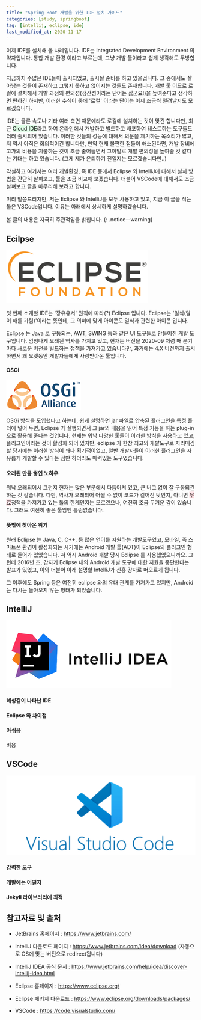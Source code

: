 ```yaml
---
title: "Spring Boot 개발을 위한 IDE 설치 가이드"
categories: [study, springboot]
tag: [intellij, eclipse, ide]
last_modified_at: 2020-11-17
---
```

이제 IDE를 설치해 볼 차례입니다. IDE는 Integrated Development Environment 의 약자입니다. 통합 개발 환경 이라고 부르는데, 그냥 개발 툴이라고 쉽게 생각해도 무방합니다. 

지금까지 수많은 IDE들이 출시되었고, 출시될 준비를 하고 있을겁니다. 그 중에서도 살아남는 것들이 존재하고 그렇지 못하고 없어지는 것들도 존재합니다. 개발 툴 이므로 로컬에 설치해서 개발 과정의 편의성(생산성이라는 단어는 싫군요!)을 높여준다고 생각하면 편하긴 하지만, 이러한 수식어 중에 '로컬' 이라는 단어는 이제 조금씩 밀려날지도 모르겠습니다. 

IDE는 물론 속도나 기타 여러 측면 때문에라도 로컬에 설치하는 것이 맞긴 합니다만, 최근 <mark style='background-color: #dcffe4'>Cloud IDE</mark>라고 하여 온라인에서 개발하고 빌드하고 배포하여 테스트하는 도구들도 더러 출시되어 있습니다. 이러한 것들의 성능에 대해서 의문을 제기하는 목소리가 많고, 저 역시 아직은 회의적이긴 합니다만, 만약 현재 불편한 점들이 해소된다면, 개발 장비에 고가의 비용을 지불하는 것이 조금 줄어들면서 그야말로 개발 편의성을 높여줄 것 같다는 기대는 하고 있습니다. (그게 제가 은퇴하기 전일지는 모르겠습니다만..)

각설하고 여기서는 여러 개발환경, 즉 IDE 중에서 Eclipse 와 IntelliJ에 대해서 설치 방법을 간단히 살펴보고, 툴을 조금 비교해 보겠습니다. 더불어 VSCode에 대해서도 조금 살펴보고 글을 마무리해 보려고 합니다. 

미리 말씀드리지만, 저는 Eclipse 와 IntelliJ를 모두 사용하고 있고, 지금 이 글을 적는 툴은 VSCode입니다. 이유는 아래에서 상세하게 설명하겠습니다.

본 글의 내용은 지극히 주관적임을 밝힙니다.
{: .notice--warning}

## Ecilpse

![](/assets/images/posts/study/springboot/2020-11-17-install-ide/EF_GRY-OR_png_cropped.png)

첫 번째 소개할 IDE는 '장유유서' 원칙에 따라(?) Eclipse 입니다. Ecilpse는 '일식(달이 해를 가림)'이라는 뜻인데, 그 의미에 맞게 아이콘도 일식과 관련한 아이콘 입니다. 

Eclipse 는 Java 로 구동되는, AWT, SWING 등과 같은 UI 도구들로 만들어진 개발 도구입니다. 엄청나게 오래된 역사를 가지고 있고, 현재는 버전을 2020-09 처럼 매 분기마다 새로운 버전을 빌드하는 정책을 가져가고 있습니다만, 과거에는 4.X 버전까지 출시하면서 꽤 오랫동안 개발자들에게 사랑받아온 툴입니다. 

#### OSGi

![](/assets/images/posts/study/springboot/2020-11-17-install-ide/OSGi-website-header-logo.png)

OSGi 방식을 도입했다고 하는데, 쉽게 설명하면 jar 파일로 압축된 플러그인을 특정 폴더에 넣어 두면, Eclipse 가 실행되면서 그 jar의 내용을 읽어 특정 기능을 하는 plug-in으로 활용해 준다는 것입니다. 현재는 워낙 다양한 툴들이 이러한 방식을 사용하고 있고, 플러그인이라는 것이 활성화 되어 있지만, eclipse 가 한창 최고의 개발도구로 자리매김할 당시에는 이러한 방식이 꽤나 획기적이었고, 일반 개발자들이 이러한 플러그인을 자유롭게 개발할 수 있다는 점만 하더라도 매력있는 도구였습니다. 

#### 오래된 만큼 쌓인 노하우

워낙 오래되어서 그런지 현재는 많은 부분에서 다듬어져 있고, 큰 버그 없이 잘 구동되긴 하는 것 같습니다. 다만, 역사가 오래되어 어쩔 수 없이 코드가 길어진 탓인지, 아니면 <mark style='background-color: #ffdce0'>무료</mark>정책을 가져가고 있는 툴의 한계인지는 모르겠으나, 여전히 조금 무거운 감이 있습니다. 그래도 여전히 좋은 툴임엔 틀림없습니다.

#### 뜻밖에 찾아온 위기

원래 Eclipse 는 Java, C, C++, 등 많은 언어를 지원하는 개발도구였고, 모바일, 즉 스마트폰 환경이 활성화되는 시기에는 Android 개발 툴(ADT)이 Eclipse의 플러그인 형태로 들어가 있었습니다. 저 역시 Android 개발 당시 Eclipse 를 사용했었으니까요. 그런데 2016년 초, 갑자기 Eclipse 내의 Android 개발 도구에 대한 지원을 중단한다는 발표가 있었고, 이와 더불어 아래 설명할 IntelliJ가 신흥 강자로 떠오르게 됩니다.

그 이후에도 Spring 등은 여전히 eclipse 와의 유대 관계를 가져가고 있지만, Android 는 다시는 돌아오지 않는 형태가 되었습니다.

## IntelliJ

![](/assets/images/posts/study/springboot/2020-11-17-install-ide/IntelliJ-Idea-logo1.png)

#### 혜성같이 나타난 IDE

#### Eclipse 와 차이점

#### 아쉬움

비용

## VSCode

![](/assets/images/posts/study/springboot/2020-11-17-install-ide/ikysur95osy0deokuuji.png)

#### 강력한 도구

#### 개발에는 어떨지

#### Jekyll 라이브러리에 최적


## 참고자료 및 출처

- JetBrains 홈페이지 : <https://www.jetbrains.com/>
- IntelliJ 다운로드 페이지 : <https://www.jetbrains.com/idea/download>
  (자동으로 OS에 맞는 버전으로 redirect됩니다)
- IntelliJ IDEA 공식 문서 : <https://www.jetbrains.com/help/idea/discover-intellij-idea.html>


- Eclipse 홈페이지 : <https://www.eclipse.org/>
- Eclipse 패키지 다운로드 : <https://www.eclipse.org/downloads/packages/>

- VSCode : <https://code.visualstudio.com/>